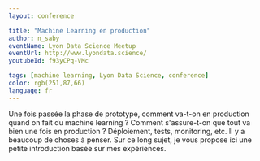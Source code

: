 ```yaml
---
layout: conference

title: "Machine Learning en production"
author: n_saby
eventName: Lyon Data Science Meetup
eventUrl: http://www.lyondata.science/
youtubeId: f93yCPq-VMc

tags: [machine learning, Lyon Data Science, conference]
color: rgb(251,87,66)
language: fr
---
```


Une fois passée la phase de prototype, comment va-t-on en production quand on fait du machine learning ?
Comment s'assure-t-on que tout va bien une fois en production ?
Déploiement, tests, monitoring, etc. Il y a beaucoup de choses à penser. Sur ce long sujet, je vous propose ici une petite introduction basée sur mes expériences.